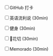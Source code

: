 <input type="checkbox" />GitHub 打卡

<input type="checkbox" />英语流利说 (30min)

<input type="checkbox" />健身 (30min)

<input type="checkbox" />花切 (30min)

<input type="checkbox" />Memorado (30min)